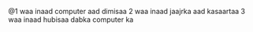 @1 waa inaad computer aad dimisaa 
2 waa inaad jaajrka aad kasaartaa 
3 waa inaad hubisaa dabka computer ka